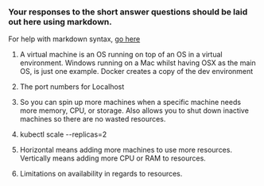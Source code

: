 ### Your responses to the short answer questions should be laid out here using markdown.

For help with markdown syntax, [go here](https://github.com/adam-p/markdown-here/wiki/Markdown-Cheatsheet)

1. A virtual machine is an OS running on top of an OS in a virtual environment. Windows running on a Mac whilst having OSX as the main OS, is just one example. Docker creates a copy of the dev environment

2. The port numbers for Localhost

3. So you can spin up more machines when a specific machine needs more memory, CPU, or storage. Also allows you to shut down inactive machines so there are no wasted resources.

4. kubectl scale --replicas=2

5. Horizontal means adding more machines to use more resources. Vertically means adding more CPU or RAM to resources.

6. Limitations on availability in regards to resources. 